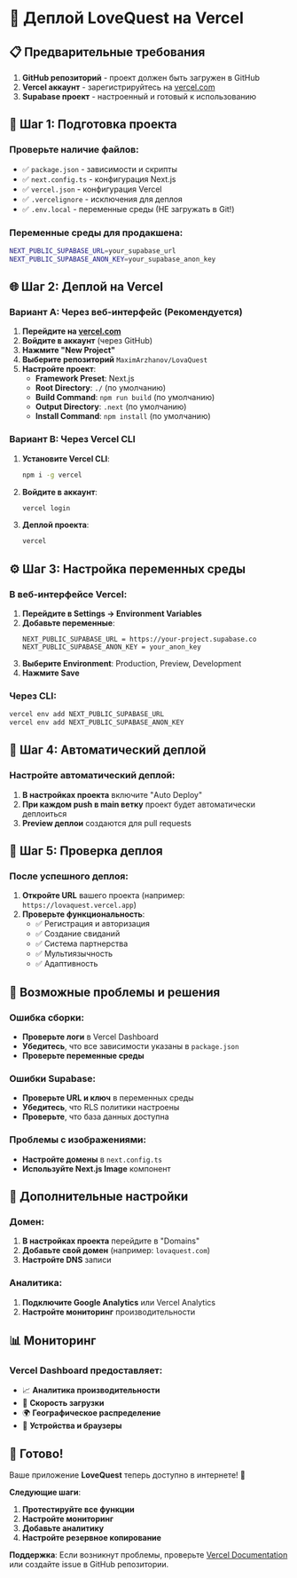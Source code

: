 # 🚀 Деплой LoveQuest на Vercel

## 📋 Предварительные требования

1. **GitHub репозиторий** - проект должен быть загружен в GitHub
2. **Vercel аккаунт** - зарегистрируйтесь на [vercel.com](https://vercel.com)
3. **Supabase проект** - настроенный и готовый к использованию

## 🔧 Шаг 1: Подготовка проекта

### Проверьте наличие файлов:
- ✅ `package.json` - зависимости и скрипты
- ✅ `next.config.ts` - конфигурация Next.js
- ✅ `vercel.json` - конфигурация Vercel
- ✅ `.vercelignore` - исключения для деплоя
- ✅ `.env.local` - переменные среды (НЕ загружать в Git!)

### Переменные среды для продакшена:
```bash
NEXT_PUBLIC_SUPABASE_URL=your_supabase_url
NEXT_PUBLIC_SUPABASE_ANON_KEY=your_supabase_anon_key
```

## 🌐 Шаг 2: Деплой на Vercel

### Вариант A: Через веб-интерфейс (Рекомендуется)

1. **Перейдите на [vercel.com](https://vercel.com)**
2. **Войдите в аккаунт** (через GitHub)
3. **Нажмите "New Project"**
4. **Выберите репозиторий** `MaximArzhanov/LovaQuest`
5. **Настройте проект**:
   - **Framework Preset**: Next.js
   - **Root Directory**: `./` (по умолчанию)
   - **Build Command**: `npm run build` (по умолчанию)
   - **Output Directory**: `.next` (по умолчанию)
   - **Install Command**: `npm install` (по умолчанию)

### Вариант B: Через Vercel CLI

1. **Установите Vercel CLI**:
   ```bash
   npm i -g vercel
   ```

2. **Войдите в аккаунт**:
   ```bash
   vercel login
   ```

3. **Деплой проекта**:
   ```bash
   vercel
   ```

## ⚙️ Шаг 3: Настройка переменных среды

### В веб-интерфейсе Vercel:
1. **Перейдите в Settings → Environment Variables**
2. **Добавьте переменные**:
   ```
   NEXT_PUBLIC_SUPABASE_URL = https://your-project.supabase.co
   NEXT_PUBLIC_SUPABASE_ANON_KEY = your_anon_key
   ```
3. **Выберите Environment**: Production, Preview, Development
4. **Нажмите Save**

### Через CLI:
```bash
vercel env add NEXT_PUBLIC_SUPABASE_URL
vercel env add NEXT_PUBLIC_SUPABASE_ANON_KEY
```

## 🔄 Шаг 4: Автоматический деплой

### Настройте автоматический деплой:
1. **В настройках проекта** включите "Auto Deploy"
2. **При каждом push в main ветку** проект будет автоматически деплоиться
3. **Preview деплои** создаются для pull requests

## 📱 Шаг 5: Проверка деплоя

### После успешного деплоя:
1. **Откройте URL** вашего проекта (например: `https://lovaquest.vercel.app`)
2. **Проверьте функциональность**:
   - ✅ Регистрация и авторизация
   - ✅ Создание свиданий
   - ✅ Система партнерства
   - ✅ Мультиязычность
   - ✅ Адаптивность

## 🚨 Возможные проблемы и решения

### Ошибка сборки:
- **Проверьте логи** в Vercel Dashboard
- **Убедитесь**, что все зависимости указаны в `package.json`
- **Проверьте переменные среды**

### Ошибки Supabase:
- **Проверьте URL и ключ** в переменных среды
- **Убедитесь**, что RLS политики настроены
- **Проверьте**, что база данных доступна

### Проблемы с изображениями:
- **Настройте домены** в `next.config.ts`
- **Используйте Next.js Image** компонент

## 🔧 Дополнительные настройки

### Домен:
1. **В настройках проекта** перейдите в "Domains"
2. **Добавьте свой домен** (например: `lovaquest.com`)
3. **Настройте DNS** записи

### Аналитика:
1. **Подключите Google Analytics** или Vercel Analytics
2. **Настройте мониторинг** производительности

## 📊 Мониторинг

### Vercel Dashboard предоставляет:
- 📈 **Аналитика производительности**
- 🚀 **Скорость загрузки**
- 🌍 **Географическое распределение**
- 📱 **Устройства и браузеры**

## 🎯 Готово!

Ваше приложение **LoveQuest** теперь доступно в интернете! 🎉

**Следующие шаги**:
1. **Протестируйте все функции**
2. **Настройте мониторинг**
3. **Добавьте аналитику**
4. **Настройте резервное копирование**

**Поддержка**: Если возникнут проблемы, проверьте [Vercel Documentation](https://vercel.com/docs) или создайте issue в GitHub репозитории.
